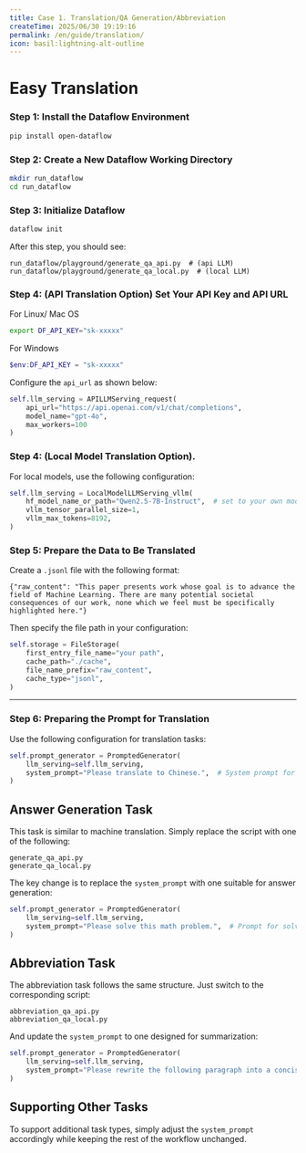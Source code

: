 ```yaml
---
title: Case 1. Translation/QA Generation/Abbreviation
createTime: 2025/06/30 19:19:16
permalink: /en/guide/translation/
icon: basil:lightning-alt-outline
---
```


# Easy Translation

### Step 1: Install the Dataflow Environment
```bash
pip install open-dataflow
```

### Step 2: Create a New Dataflow Working Directory
```bash
mkdir run_dataflow
cd run_dataflow
```

### Step 3: Initialize Dataflow
```bash
dataflow init
```
After this step, you should see:
```shell
run_dataflow/playground/generate_qa_api.py  # (api LLM)
run_dataflow/playground/generate_qa_local.py  # (local LLM)
```

### Step 4: (API Translation Option) Set Your API Key and API URL
For Linux/ Mac OS
```bash
export DF_API_KEY="sk-xxxxx"
```

For Windows
```powershell
$env:DF_API_KEY = "sk-xxxxx"
```

Configure the `api_url` as shown below:
```python
self.llm_serving = APILLMServing_request(
    api_url="https://api.openai.com/v1/chat/completions",
    model_name="gpt-4o",
    max_workers=100
)
```

### Step 4: (Local Model Translation Option).
For local models, use the following configuration:
```python
self.llm_serving = LocalModelLLMServing_vllm(
    hf_model_name_or_path="Qwen2.5-7B-Instruct",  # set to your own model path
    vllm_tensor_parallel_size=1,
    vllm_max_tokens=8192,
)
```

### Step 5: Prepare the Data to Be Translated
Create a `.jsonl` file with the following format:
```jsonl
{"raw_content": "This paper presents work whose goal is to advance the field of Machine Learning. There are many potential societal consequences of our work, none which we feel must be specifically highlighted here."}
```

Then specify the file path in your configuration:
```python
self.storage = FileStorage(
    first_entry_file_name="your path",
    cache_path="./cache",
    file_name_prefix="raw_content",
    cache_type="jsonl",
)
```

---

### Step 6: Preparing the Prompt for Translation

Use the following configuration for translation tasks:

```python
self.prompt_generator = PromptedGenerator(
    llm_serving=self.llm_serving,
    system_prompt="Please translate to Chinese.",  # System prompt for translation
)
```

## Answer Generation Task

This task is similar to machine translation. Simply replace the script with one of the following:

```shell
generate_qa_api.py
generate_qa_local.py
```

The key change is to replace the `system_prompt` with one suitable for answer generation:

```python
self.prompt_generator = PromptedGenerator(
    llm_serving=self.llm_serving,
    system_prompt="Please solve this math problem.",  # Prompt for solving math problems
)
```

## Abbreviation Task

The abbreviation task follows the same structure. Just switch to the corresponding script:

```shell
abbreviation_qa_api.py
abbreviation_qa_local.py
```

And update the `system_prompt` to one designed for summarization:

```python
self.prompt_generator = PromptedGenerator(
    llm_serving=self.llm_serving,
    system_prompt="Please rewrite the following paragraph into a concise summary that preserves the core meaning and key information:",  # Prompt for abbreviation
)
```

## Supporting Other Tasks

To support additional task types, simply adjust the `system_prompt` accordingly while keeping the rest of the workflow unchanged.
